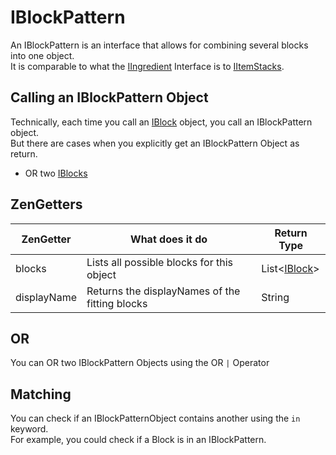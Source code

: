 # IBlockPattern

An IBlockPattern is an interface that allows for combining several blocks into one object.  
It is comparable to what the [IIngredient](/Vanilla/Variable_Types/IIngredient) Interface is to [IItemStacks](/Vanilla/Items/IItemStack).


## Calling an IBlockPattern Object

Technically, each time you call an [IBlock](IBlock) object, you call an IBlockPattern object.  
But there are cases when you explicitly get an IBlockPattern Object as return.  

* OR two [IBlocks](IBlock)

## ZenGetters

| ZenGetter   | What does it do                                | Return Type            |
|-------------|------------------------------------------------|------------------------|
| blocks      | Lists all possible blocks for this object      | List<[IBlock](IBlock)> |
| displayName | Returns the displayNames of the fitting blocks | String                 |

## OR

You can OR two IBlockPattern Objects using the OR `|` Operator

## Matching
You can check if an IBlockPatternObject contains another using the `in` keyword.  
For example, you could check if a Block is in an IBlockPattern.